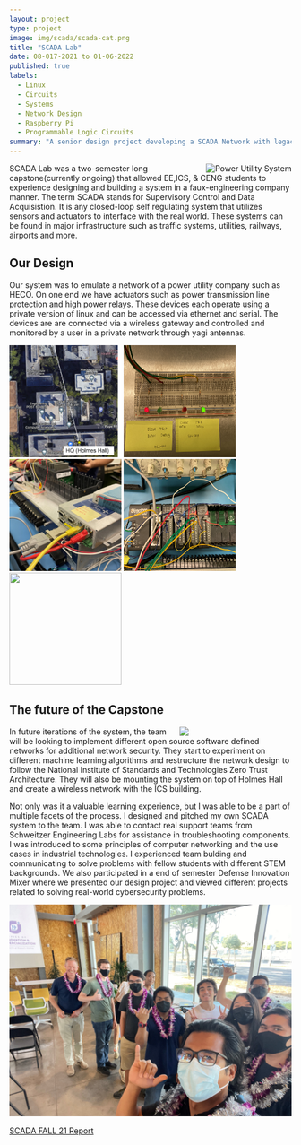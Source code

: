 ```yaml
---
layout: project
type: project
image: img/scada/scada-cat.png
title: "SCADA Lab"
date: 08-017-2021 to 01-06-2022
published: true
labels:
  - Linux
  - Circuits
  - Systems
  - Network Design
  - Raspberry Pi
  - Programmable Logic Circuits
summary: "A senior design project developing a SCADA Network with legacy industrial components."
---
```

<div>
<img class="text-center p-4" src="https://media.giphy.com/media/mxO1AalLCm542j8tMo/giphy.gif" alt="Power Utility System" style="float:right;">
SCADA Lab was a two-semester long capstone(currently ongoing) that allowed EE,ICS, & CENG students to experience designing and building a system in a faux-engineering company manner. The term SCADA stands for Supervisory Control and Data Acquisistion. It is any closed-loop self regulating system that utilizes sensors and actuators to interface with the real world. These systems can be found in major infrastructure such as traffic systems, utilities, railways, airports and more.
</div>



## Our Design
Our system was to emulate a network of a power utility company such as HECO. On one end we have actuators such as power transmission line protection and high power relays. These devices each operate using a private version of linux and can be accessed via ethernet and serial. The devices are are connected via a wireless gateway and controlled and monitored by a user in a private network through yagi antennas.


<div class="text-center p-4">
  <img width="200px" height="200px" 
       src="../img/scada/SCADAMap.png" 
       class="img-thumbnail" >
  <img width="200px" height="200px"
       src="../img/scada/sel-stat-leds.JPG" 
       class="img-thumbnail" >
  <img width="200px" height="200px"
       src="../img/scada/SEL-3505-ethernet-port.jpg" 
       class="img-thumbnail" >
  <img width="200px" height="200px"
       src="../img/scada/PLC.jpg" 
       class="img-thumbnail" >
  <img width="200px" height="200px"
       src="https://media.giphy.com/media/BR7Pog76PheYAWBxLl/giphy.gif"
       class="img-thumbnail" >
</div>

## The future of the Capstone

<img width="200px" class="rounded float-start pe-4" src="https://media.giphy.com/media/077i6AULCXc0FKTj9s/giphy.gif" style="float:right;">
In future iterations of the system, the team will be looking to implement different open source software defined networks for additional network security. They start to experiment on different machine learning algorithms and restructure the network design to follow the National Institute of Standards and Technologies Zero Trust Architecture. They will also be mounting the system on top of Holmes Hall and create a wireless network with the ICS building.


Not only was it a valuable learning experience, but I was able to be a part of multiple facets of the process. I designed and pitched my own SCADA system to the team. I was able to contact real support teams from Schweitzer Engineering Labs for assistance in troubleshooting components. I was introduced to some principles of computer networking and the use cases in industrial technologies. I experienced team bulding and communicating to solve problems with fellow students with different STEM backgrounds. We also participated in a end of semester Defense Innovation Mixer where we presented our design project and viewed different projects related to solving real-world cybersecurity problems.
<div class="text-center p-4">
<img width="600px" class="img-fluid" src="../img/scada/h4d.jpg" style="float:center;">
</div>
<p><a href="../reports/scada_report_fall21.pdf">SCADA FALL 21 Report</a></p>



